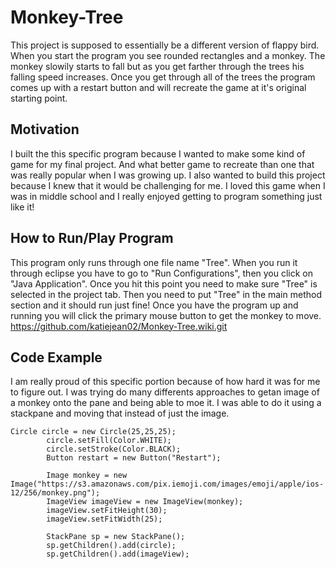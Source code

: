 # Monkey-Tree

This project is supposed to essentially be a different version of flappy bird. When you start the program you see rounded rectangles and a monkey. The monkey slowily starts to fall but as you get farther through the trees his falling speed increases. Once you get through all of the trees the program comes up with a restart button and will recreate the game at it's original starting point.

## Motivation
I built the this specific program because I wanted to make some kind of game for my final project. And what better game to recreate than one that was really popular when I was growing up. I also wanted to build this project because I knew that it would be challenging for me. I loved this game when I was in middle school and I really enjoyed getting to program something just like it! 

## How to Run/Play Program
This program only runs through one file name "Tree". When you run it through eclipse you have to go to "Run Configurations", then you click on "Java Application". Once you hit this point you need to make sure "Tree" is selected in the project tab. Then you need to put "Tree" in the main method section and it should run just fine! Once you have the program up and running you will click the primary mouse button to get the monkey to move.
https://github.com/katiejean02/Monkey-Tree.wiki.git

## Code Example
I am really proud of this specific portion because of how hard it was for me to figure out. I was trying do many differents approaches to getan image of a monkey onto the pane and being able to moe it. I was able to do it using a stackpane and moving that instead of just the image.

```
Circle circle = new Circle(25,25,25);
		circle.setFill(Color.WHITE);
		circle.setStroke(Color.BLACK);
		Button restart = new Button("Restart");
		
		Image monkey = new Image("https://s3.amazonaws.com/pix.iemoji.com/images/emoji/apple/ios-12/256/monkey.png");
		ImageView imageView = new ImageView(monkey);
		imageView.setFitHeight(30);
		imageView.setFitWidth(25);
		
		StackPane sp = new StackPane();
		sp.getChildren().add(circle);
		sp.getChildren().add(imageView);
```
